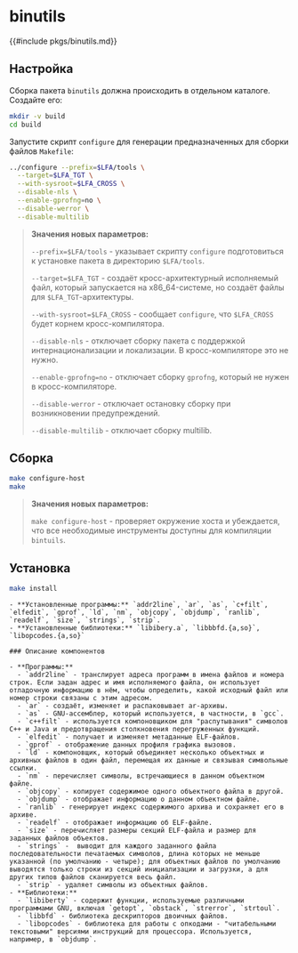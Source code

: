 # binutils

{{#include pkgs/binutils.md}}

## Настройка

Сборка пакета `binutils` должна происходить в отдельном каталоге. Создайте его:

```bash
mkdir -v build
cd build
```

Запустите скрипт `configure` для генерации предназначенных для сборки файлов `Makefile`:

```bash
../configure --prefix=$LFA/tools \
  --target=$LFA_TGT \
  --with-sysroot=$LFA_CROSS \
  --disable-nls \
  --enable-gprofng=no \
  --disable-werror \
  --disable-multilib
```

> **Значения новых параметров:**
>
> `--prefix=$LFA/tools` - указывает скрипту `configure` подготовиться к установке пакета в директорию `$LFA/tools`.
>
> `--target=$LFA_TGT` - создаёт кросс-архитектурный исполняемый файл, который запускается на x86_64-системе, но создаёт файлы для `$LFA_TGT`-архитектуры.
>
> `--with-sysroot=$LFA_CROSS` - сообщает `configure`, что `$LFA_CROSS` будет корнем кросс-компилятора.
>
> `--disable-nls` - отключает сборку пакета с поддержкой интернационализации и локализации. В кросс-компиляторе это не нужно.
>
> `--enable-gprofng=no` - отключает сборку `gprofng`, который не нужен в кросс-компиляторе.
>
> `--disable-werror` - отключает остановку сборку при возникновении предупреждений.
>
> `--disable-multilib` - отключает сборку multilib.

## Сборка

```bash
make configure-host
make
```

> **Значения новых параметров:**
>
> `make configure-host` - проверяет окружение хоста и убеждается, что все необходимые инструменты доступны для компиляции `bintuils`.

## Установка

```bash
make install
```

~~~admonish note title="Содержимое пакета" collapsible=true
- **Установленные программы:** `addr2line`, `ar`, `as`, `c+filt`, `elfedit`, `gprof`, `ld`, `nm`, `objcopy`, `objdump`, `ranlib`, `readelf`, `size`, `strings`, `strip`.
- **Установленные библиотеки:** `libibery.a`, `libbbfd.{a,so}`, `libopcodes.{a,so}`

### Описание компонентов

- **Программы:**
  - `addr2line` - транслирует адреса программ в имена файлов и номера строк. Если задан адрес и имя исполняемого файла, он использует отладочную информацию в нём, чтобы определить, какой исходный файл или номер строки связаны с этим адресом.
  - `ar` - создаёт, изменяет и распаковывает ar-архивы.
  - `as` - GNU-ассемблер, который используется, в частности, в `gcc`.
  - `c++filt` - используется компоновщиком для "распутывания" символов C++ и Java и предотвращения столкновения перегруженных функций.
  - `elfedit` - получает и изменяет метаданные ELF-файлов.
  - `gprof` - отображение данных профиля графика вызовов.
  - `ld` - компоновщик, который объединяет несколько объектных и архивных файлов в один файл, перемещая их данные и связывая символьные ссылки.
  - `nm` - перечисляет символы, встречающиеся в данном объектном файле.
  - `objcopy` - копирует содержимое одного объектного файла в другой.
  - `objdump` - отображает информацию о данном объектном файле.
  - `ranlib` - генерирует индекс содержимого архива и сохраняет его в архиве.
  - `readelf` - отображает информацию об ELF-файле.
  - `size` - перечисляет размеры секций ELF-файла и размер для заданных файлов объектов.
  - `strings` -  выводит для каждого заданного файла последовательности печатаемых символов, длина которых не меньше указанной (по умолчанию - четыре); для объектных файлов по умолчанию выводятся только строки из секций инициализации и загрузки, а для других типов файлов сканируется весь файл.
  - `strip` - удаляет символы из объектных файлов.
- **Библиотеки:**
  - `libiberty` - содержит функции, используемые различными программами GNU, включая `getopt`, `obstack`, `strerror`, `strtoul`.
  - `libbfd` - библиотека дескрипторов двоичных файлов.
  - `libopcodes` - библиотека для работы с опкодами - "читабельными текстовыми" версиями инструкций для процессора. Используется, например, в `objdump`.
~~~
